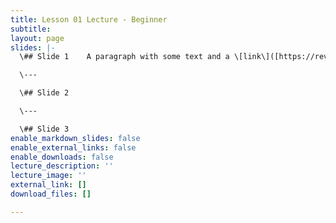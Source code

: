 ```yaml
---
title: Lesson 01 Lecture - Beginner
subtitle: 
layout: page
slides: |-
  \## Slide 1    A paragraph with some text and a \[link\]([https://revealjs.com/markdown/](https://revealjs.com/markdown/ "https://revealjs.com/markdown/")).

  \---

  \## Slide 2

  \---

  \## Slide 3
enable_markdown_slides: false
enable_external_links: false
enable_downloads: false
lecture_description: ''
lecture_image: ''
external_link: []
download_files: []

---
```

